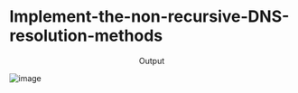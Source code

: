 # Implement-the-non-recursive-DNS-resolution-methods

<p align="center"> Output </p>

 ![image](https://github.com/rahul-joy/Implement-the-non-recursive-DNS-resolution-methods/assets/81201194/e07e0e3d-489d-4ee5-9ec1-14f6f286dd55)
